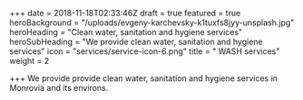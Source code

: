 +++
date = 2018-11-18T02:33:46Z
draft = true
featured = true
heroBackground = "/uploads/evgeny-karchevsky-k1tuxfs8jyy-unsplash.jpg"
heroHeading = "Clean water, sanitation and hygiene services"
heroSubHeading = "We provide clean water, sanitation and hygiene services"
icon = "services/service-icon-6.png"
title = " WASH services"
weight = 2

+++
We provide provide clean water, sanitation and hygiene services in Monrovia and its environs.